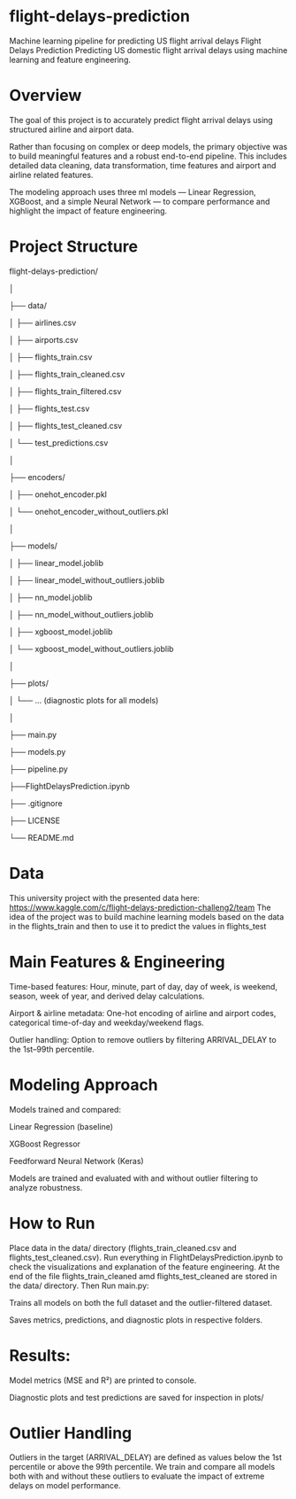 # flight-delays-prediction
Machine learning pipeline for predicting US flight arrival delays
Flight Delays Prediction
Predicting US domestic flight arrival delays using machine learning and feature engineering.

# Overview
The goal of this project is to accurately predict flight arrival delays using structured airline and airport data.

Rather than focusing on complex or deep models, the primary objective was to build meaningful features and a robust end-to-end pipeline. This includes detailed data cleaning, data transformation, time features and airport and airline related features.

The modeling approach uses three ml models — Linear Regression, XGBoost, and a simple Neural Network — to compare performance and highlight the impact of feature engineering.

# Project Structure

flight-delays-prediction/

│

├── data/

│   ├── airlines.csv

│   ├── airports.csv

│   ├── flights_train.csv

│   ├── flights_train_cleaned.csv

│   ├── flights_train_filtered.csv

│   ├── flights_test.csv

│   ├── flights_test_cleaned.csv

│   └── test_predictions.csv

│

├── encoders/

│   ├── onehot_encoder.pkl

│   └── onehot_encoder_without_outliers.pkl

│

├── models/

│   ├── linear_model.joblib

│   ├── linear_model_without_outliers.joblib

│   ├── nn_model.joblib

│   ├── nn_model_without_outliers.joblib

│   ├── xgboost_model.joblib

│   └── xgboost_model_without_outliers.joblib

│

├── plots/

│   └── ... (diagnostic plots for all models)

│

├── main.py

├── models.py

├── pipeline.py

├──FlightDelaysPrediction.ipynb

├── .gitignore

├── LICENSE

└── README.md


# Data
This university project with the presented data here: https://www.kaggle.com/c/flight-delays-prediction-challeng2/team
The idea of the project was to build machine learning models based on the data in the flights_train and then to use it to predict the values in flights_test

# Main Features & Engineering
Time-based features: Hour, minute, part of day, day of week, is weekend, season, week of year, and derived delay calculations.

Airport & airline metadata: One-hot encoding of airline and airport codes, categorical time-of-day and weekday/weekend flags.

Outlier handling: Option to remove outliers by filtering ARRIVAL_DELAY to the 1st–99th percentile.

# Modeling Approach
Models trained and compared:

Linear Regression (baseline)

XGBoost Regressor

Feedforward Neural Network (Keras)

Models are trained and evaluated with and without outlier filtering to analyze robustness.

# How to Run
Place data in the data/ directory (flights_train_cleaned.csv and flights_test_cleaned.csv).
Run everything in FlightDelaysPrediction.ipynb to check the visualizations and explanation of the feature engineering.
At the end of the file flights_train_cleaned amd flights_test_cleaned are stored in the data/ directory.
Then Run main.py:

Trains all models on both the full dataset and the outlier-filtered dataset.

Saves metrics, predictions, and diagnostic plots in respective folders.

# Results:

Model metrics (MSE and R²) are printed to console.

Diagnostic plots and test predictions are saved for inspection in plots/

# Outlier Handling
Outliers in the target (ARRIVAL_DELAY) are defined as values below the 1st percentile or above the 99th percentile.
We train and compare all models both with and without these outliers to evaluate the impact of extreme delays on model performance.
